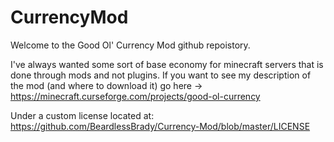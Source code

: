 # CurrencyMod

Welcome to the Good Ol' Currency Mod github repoistory.

I've always wanted some sort of base economy for minecraft servers that is done through mods and not plugins. If you want to see my description of the mod (and where to download it) go here -> https://minecraft.curseforge.com/projects/good-ol-currency

Under a custom license located at:
 https://github.com/BeardlessBrady/Currency-Mod/blob/master/LICENSE
